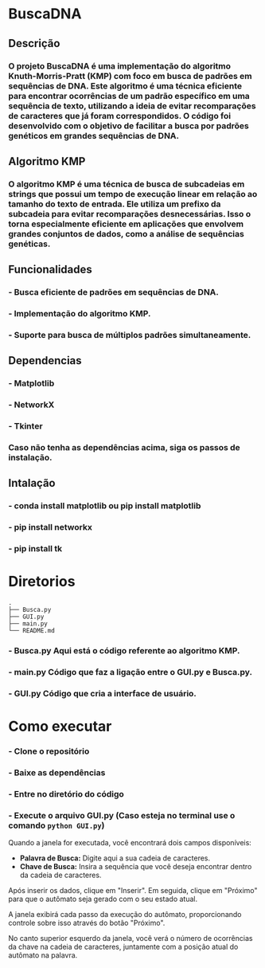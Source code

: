 # BuscaDNA

## Descrição

### O projeto BuscaDNA é uma implementação do algoritmo Knuth-Morris-Pratt (KMP) com foco em busca de padrões em sequências de DNA. Este algoritmo é uma técnica eficiente para encontrar ocorrências de um padrão específico em uma sequência de texto, utilizando a ideia de evitar recomparações de caracteres que já foram correspondidos. O código foi desenvolvido com o objetivo de facilitar a busca por padrões genéticos em grandes sequências de DNA.

## Algoritmo KMP

### O algoritmo KMP é uma técnica de busca de subcadeias em strings que possui um tempo de execução linear em relação ao tamanho do texto de entrada. Ele utiliza um prefixo da subcadeia para evitar recomparações desnecessárias. Isso o torna especialmente eficiente em aplicações que envolvem grandes conjuntos de dados, como a análise de sequências genéticas.

## Funcionalidades

### - Busca eficiente de padrões em sequências de DNA.
### - Implementação do algoritmo KMP.
### - Suporte para busca de múltiplos padrões simultaneamente.

## Dependencias

### - Matplotlib
### - NetworkX
### - Tkinter

### Caso não tenha as dependências acima, siga os passos de instalação.

## Intalação

### - conda install matplotlib ou pip install matplotlib
### - pip install networkx
### - pip install tk

# Diretorios
```
.
├── Busca.py
├── GUI.py
├── main.py
└── README.md
```
 ### - Busca.py Aqui está o código referente ao algoritmo KMP.
 ### - main.py Código que faz a ligação entre o GUI.py e Busca.py.
 ### - GUI.py Código que cria a interface de usuário.
 
 # Como executar
 
 ### - Clone o repositório
 ### - Baixe as dependências
 ### - Entre no diretório do código
 ### - Execute o arquivo GUI.py (Caso esteja no terminal use o comando ```python GUI.py```)
Quando a janela for executada, você encontrará dois campos disponíveis:

- **Palavra de Busca:** Digite aqui a sua cadeia de caracteres.
- **Chave de Busca:** Insira a sequência que você deseja encontrar dentro da cadeia de caracteres.

Após inserir os dados, clique em "Inserir". Em seguida, clique em "Próximo" para que o autômato seja gerado com o seu estado atual.

A janela exibirá cada passo da execução do autômato, proporcionando controle sobre isso através do botão "Próximo".

No canto superior esquerdo da janela, você verá o número de ocorrências da chave na cadeia de caracteres, juntamente com a posição atual do autômato na palavra.
